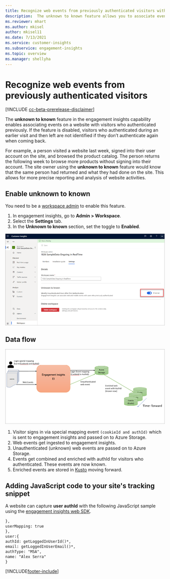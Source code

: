 ```yaml
---
title: Recognize web events from previously authenticated visitors with unknown to known
description:  The unknown to known feature allows you to associate events on a website with visitors who authenticated previously. 
ms.reviewer: mhart
ms.author: mkisel
author: mkisel11
ms.date: 7/13/2021
ms.service: customer-insights
ms.subservice: engagement-insights 
ms.topic: overview
ms.manager: shellyha
---
```

# Recognize web events from previously authenticated visitors

[!INCLUDE [cc-beta-prerelease-disclaimer](includes/cc-beta-prerelease-disclaimer.md)]

The **unknown to known** feature in the engagement insights capability enables associating events on a website with visitors who authenticated previously. If the feature is disabled, visitors who authenticated during an earlier visit and then left are not identified if they don’t authenticate again when coming back. 

For example, a person visited a website last week, signed into their user account on the site, and browsed the product catalog. The person returns the following week to browse more products without signing into their account. The site owner using the **unknown to known** feature would know that the same person had returned and what they had done on the site. This allows for more precise reporting and analysis of website activities.

## Enable unknown to known

You need to be a [workspace admin](user-roles.md) to enable this feature. 

1. In engagement insights, go to **Admin > Workspace**. 
2. Select the **Settings** tab.
3. In the **Unknown to known** section, set the toggle to **Enabled**.

![Enable U2K forward](media/U2Ktoggle.png "Enable U2K forward")

## Data flow

![Data flow diagram](media/U2Kdiagram.png "Dataflow diagram")

1. Visitor signs in via special mapping event `(cookieId and authId)` which is sent to engagement insights and passed on to Azure Storage.
2. Web events get ingested to engagement insights.
3. Unauthenticated (unknown) web events are passed on to Azure Storage.
4. Events get combined and enriched with authId for visitors who authenticated. These events are now known.
5. Enriched events are stored in [Kusto](/azure/data-explorer/kusto/concepts.md) moving forward.

## Adding JavaScript code to your site's tracking snippet

A website can capture **user authId** with the following JavaScript sample using the [engagement insights web SDK](advanced-SDK-implementation.md).

```
},
userMapping: true
},
user:{
authId: getLoggedInUserId()*,
email: getLoggedInUserEmail()*,
authType: "MSA",
name: "Alex	Serra"
}
```

[!INCLUDE[footer-include](../includes/footer-banner.md)]
